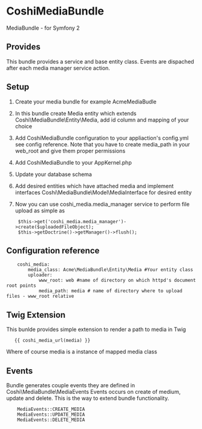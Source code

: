 CoshiMediaBundle
=============

MediaBundle - for Symfony 2

Provides
---------

This bundle provides a service and base entity class.
Events are dispached after each media manager service action.


Setup
------

1. Create your media bundle for example AcmeMediaBudle
2. In this bundle create Media entity which extends Coshi\MediaBundle\Entity\Media, add id column and mapping of your choice
3. Add CoshiMediaBundle configuration to your appliaction's config.yml see config reference. Note that you have to create media_path in your web_root and give them proper permissions
4. Add CoshiMediaBundle to your AppKernel.php
5. Update your database schema
6. Add desired entities which have attached media and implement interfaces Coshi\MediaBundle\Model\MediaInterface for desired entity 
7. Now you can use coshi_media.media_manager service to perform file upload as simple as 

        $this->get('coshi_media.media_manager')->create($uploadedFileObject);
        $this->getDoctrine()->getManager()->flush();

Configuration reference
----------------

        coshi_media:
            media_class: Acme\MediaBundle\Entity\Media #Your entity class
            uploader:
                www_root: web #name of directory on which httpd's document root points
                media_path: media # name of directory where to upload files - www_root relative

Twig Extension
--------------

This bunlde provides simple extension to render a path to media in Twig
    
       {{ coshi_media_url(media) }}

Where of course media is a instance of mapped media class 

Events
------

Bundle generates couple events they are defined in Coshi\MediaBundle\MediaEvents
Events occurs on create of medium, update and delete. 
This is the way to extend bundle functionality.
        
        MediaEvents::CREATE_MEDIA
        MediaEvents::UPDATE_MEDIA
        MediaEvents::DELETE_MEDIA